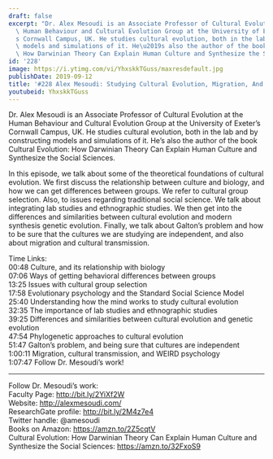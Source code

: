 ```yaml
---
draft: false
excerpt: "Dr. Alex Mesoudi is an Associate Professor of Cultural Evolution at the\
  \ Human Behaviour and Cultural Evolution Group at the University of Exeter\u2019\
  s Cornwall Campus, UK. He studies cultural evolution, both in the lab and by constructing\
  \ models and simulations of it. He\u2019s also the author of the book Cultural Evolution:\
  \ How Darwinian Theory Can Explain Human Culture and Synthesize the Social Sciences."
id: '228'
image: https://i.ytimg.com/vi/YhxskkTGuss/maxresdefault.jpg
publishDate: 2019-09-12
title: '#228 Alex Mesoudi: Studying Cultural Evolution, Migration, And Transmission'
youtubeid: YhxskkTGuss
---
```

<div class="timelinks">

Dr. Alex Mesoudi is an Associate Professor of Cultural Evolution at the Human Behaviour and Cultural Evolution Group at the University of Exeter’s Cornwall Campus, UK. He studies cultural evolution, both in the lab and by constructing models and simulations of it. He’s also the author of the book Cultural Evolution: How Darwinian Theory Can Explain Human Culture and Synthesize the Social Sciences.

In this episode, we talk about some of the theoretical foundations of cultural evolution. We first discuss the relationship between culture and biology, and how we can get differences between groups. We refer to cultural group selection. Also, to issues regarding traditional social science. We talk about integrating lab studies and ethnographic studies. We then get into the differences and similarities between cultural evolution and modern synthesis genetic evolution. Finally, we talk about Galton’s problem and how to be sure that the cultures we are studying are independent, and also about migration and cultural transmission.

Time Links:  
<time>00:48</time> Culture, and its relationship with biology  
<time>07:06</time> Ways of getting behavioral differences between groups  
<time>13:25</time> Issues with cultural group selection                               
<time>17:58</time> Evolutionary psychology and the Standard Social Science Model  
<time>25:40</time> Understanding how the mind works to study cultural evolution  
<time>32:35</time> The importance of lab studies and ethnographic studies   
<time>39:25</time> Differences and similarities between cultural evolution and genetic evolution  
<time>47:54</time> Phylogenetic approaches to cultural evolution  
<time>51:47</time> Galton’s problem, and being sure that cultures are independent  
<time>1:00:11</time> Migration, cultural transmission, and WEIRD psychology  
<time>1:07:47</time> Follow Dr. Mesoudi’s work!

---

Follow Dr. Mesoudi’s work:  
Faculty Page: http://bit.ly/2YiXf2W  
Website: http://alexmesoudi.com/  
ResearchGate profile: http://bit.ly/2M4z7e4  
Twitter handle: @amesoudi  
Books on Amazon: https://amzn.to/2Z5cqtV  
Cultural Evolution: How Darwinian Theory Can Explain Human Culture and Synthesize the Social Sciences: https://amzn.to/32FxoS9
</div>

